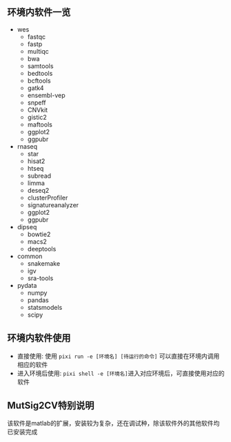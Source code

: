 ## 环境内软件一览

- wes
    + fastqc
    + fastp
    + multiqc
    + bwa
    + samtools
    + bedtools
    + bcftools
    + gatk4
    + ensembl-vep
    + snpeff
    + CNVkit
    + gistic2
    + maftools
    + ggplot2
    + ggpubr
- rnaseq
    + star
    + hisat2
    + htseq
    + subread
    + limma
    + deseq2
    + clusterProfiler
    + signatureanalyzer
    + ggplot2
    + ggpubr
- dipseq
    + bowtie2
    + macs2
    + deeptools
- common
    + snakemake
    + igv
    + sra-tools
- pydata
    + numpy
    + pandas
    + statsmodels
    + scipy

## 环境内软件使用

- 直接使用: 使用 `pixi run -e [环境名] [待运行的命令]` 可以直接在环境内调用相应的软件
- 进入环境后使用: `pixi shell -e [环境名]`进入对应环境后，可直接使用对应的软件

## MutSig2CV特别说明

该软件是matlab的扩展，安装较为复杂，还在调试种，除该软件外的其他软件均已安装完成